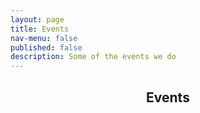 ```yaml
---
layout: page
title: Events
nav-menu: false
published: false
description: Some of the events we do
---
```


<!-- Main -->
<div id="main" class="alt">

<!-- Page title -->
<section id="one">
    <div class="inner">
        <header class="major">
            <h1>Events</h1>
        </header>
